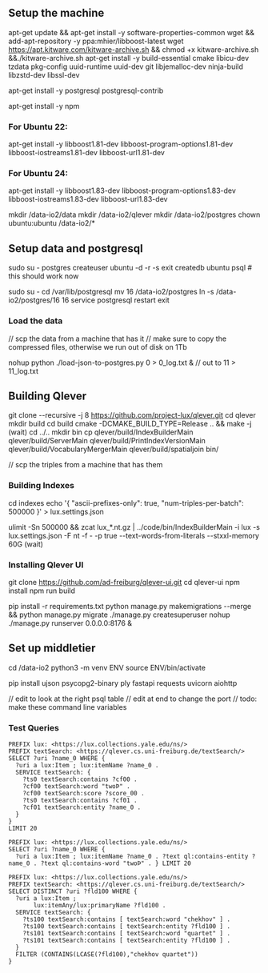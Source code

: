 

## Setup the machine

apt-get update && apt-get install -y software-properties-common wget && add-apt-repository -y ppa:mhier/libboost-latest
wget https://apt.kitware.com/kitware-archive.sh && chmod +x kitware-archive.sh &&./kitware-archive.sh
apt-get install -y build-essential cmake libicu-dev tzdata pkg-config uuid-runtime uuid-dev git libjemalloc-dev ninja-build libzstd-dev libssl-dev

apt-get install -y postgresql postgresql-contrib

apt-get install -y npm

### For Ubuntu 22:
apt-get install -y libboost1.81-dev libboost-program-options1.81-dev libboost-iostreams1.81-dev libboost-url1.81-dev

### For Ubuntu 24:
apt-get install -y libboost1.83-dev libboost-program-options1.83-dev libboost-iostreams1.83-dev libboost-url1.83-dev

mkdir /data-io2/data
mkdir /data-io2/qlever
mkdir /data-io2/postgres
chown ubuntu:ubuntu /data-io2/*


## Setup data and postgresql


sudo su - postgres
createuser ubuntu -d -r -s
exit
createdb ubuntu
psql # this should work now

sudo su -
cd /var/lib/postgresql
mv 16 /data-io2/postgres
ln -s /data-io2/postgres/16 16
service postgresql restart
exit

### Load the data

// scp the data from a machine that has it
// make sure to copy the compressed files, otherwise we run out of disk on 1Tb


nohup python ./load-json-to-postgres.py 0 > 0_log.txt &
// out to 11 > 11_log.txt



## Building Qlever

git clone --recursive -j 8 https://github.com/project-lux/qlever.git
cd qlever
mkdir build
cd build
cmake -DCMAKE_BUILD_TYPE=Release .. && make -j
(wait)
cd ../..
mkdir bin
cp qlever/build/IndexBuilderMain qlever/build/ServerMain qlever/build/PrintIndexVersionMain qlever/build/VocabularyMergerMain qlever/build/spatialjoin bin/

// scp the triples from a machine that has them



### Building Indexes

cd indexes
echo '{ "ascii-prefixes-only": true, "num-triples-per-batch": 500000 }' > lux.settings.json

ulimit -Sn 500000 && zcat lux_*.nt.gz | ../code/bin/IndexBuilderMain -i lux -s lux.settings.json -F nt -f - -p true --text-words-from-literals --stxxl-memory 60G
(wait)


### Installing Qlever UI

git clone https://github.com/ad-freiburg/qlever-ui.git
cd qlever-ui
npm install
npm run build

pip install -r requirements.txt
python manage.py makemigrations --merge && python manage.py migrate
./manage.py createsuperuser
nohup ./manage.py runserver 0.0.0.0:8176 &


## Set up middletier

cd /data-io2
python3 -m venv ENV
source ENV/bin/activate

pip install ujson psycopg2-binary ply fastapi requests uvicorn aiohttp

// edit to look at the right psql table
// edit at end to change the port
// todo: make these command line variables






### Test Queries

```
PREFIX lux: <https://lux.collections.yale.edu/ns/>
PREFIX textSearch: <https://qlever.cs.uni-freiburg.de/textSearch/>
SELECT ?uri ?name_0 WHERE {
  ?uri a lux:Item ; lux:itemName ?name_0 .
  SERVICE textSearch: {
    ?ts0 textSearch:contains ?cf00 .
    ?cf00 textSearch:word "twoÞ" .
    ?cf00 textSearch:score ?score_00 .
    ?ts0 textSearch:contains ?cf01 .
    ?cf01 textSearch:entity ?name_0 .
  }
}
LIMIT 20
```


```
PREFIX lux: <https://lux.collections.yale.edu/ns/>
SELECT ?uri ?name_0 WHERE {
  ?uri a lux:Item ; lux:itemName ?name_0 . ?text ql:contains-entity ?name_0 . ?text ql:contains-word "twoÞ" . } LIMIT 20
```

```
PREFIX lux: <https://lux.collections.yale.edu/ns/>
PREFIX textSearch: <https://qlever.cs.uni-freiburg.de/textSearch/>
SELECT DISTINCT ?uri ?fld100 WHERE {
  ?uri a lux:Item ;
       lux:itemAny/lux:primaryName ?fld100 .
  SERVICE textSearch: {
    ?ts100 textSearch:contains [ textSearch:word "chekhov" ] .
    ?ts100 textSearch:contains [ textSearch:entity ?fld100 ] .
    ?ts101 textSearch:contains [ textSearch:word "quartet" ] .
    ?ts101 textSearch:contains [ textSearch:entity ?fld100 ] .
  }
  FILTER (CONTAINS(LCASE(?fld100),"chekhov quartet"))
}
```
